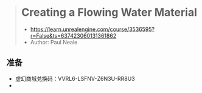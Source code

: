 > # Creating a Flowing Water Material
> * https://learn.unrealengine.com/course/3536595?r=False&ts=637423060131361862
> * Author: Paul Neale

## 准备
* 虚幻商城兑换码：VVRL6-LSFNV-Z6N3U-RR8U3
* 

## 

